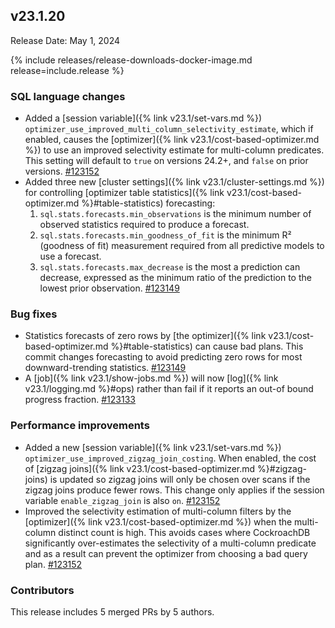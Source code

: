 ## v23.1.20

Release Date: May 1, 2024

{% include releases/release-downloads-docker-image.md release=include.release %}

<h3 id="v23-1-20-sql-language-changes">SQL language changes</h3>

- Added a [session variable]({% link v23.1/set-vars.md %}) `optimizer_use_improved_multi_column_selectivity_estimate`, which if enabled, causes the [optimizer]({% link v23.1/cost-based-optimizer.md %}) to use an improved selectivity estimate for multi-column predicates. This setting will default to `true` on versions 24.2+, and `false` on prior versions. [#123152][#123152]
- Added three new [cluster settings]({% link v23.1/cluster-settings.md %}) for controlling [optimizer table statistics]({% link v23.1/cost-based-optimizer.md %}#table-statistics) forecasting:
    1. `sql.stats.forecasts.min_observations` is the minimum number of observed statistics required to produce a forecast.
    1. `sql.stats.forecasts.min_goodness_of_fit` is the minimum R² (goodness of fit) measurement required from all predictive models to use a forecast.
    1. `sql.stats.forecasts.max_decrease` is the most a prediction can decrease, expressed as the minimum ratio of the prediction to the lowest prior observation. [#123149][#123149]

<h3 id="v23-1-20-bug-fixes">Bug fixes</h3>

- Statistics forecasts of zero rows by [the optimizer]({% link v23.1/cost-based-optimizer.md %}#table-statistics) can cause bad plans. This commit changes forecasting to avoid predicting zero rows for most downward-trending statistics. [#123149][#123149]
- A [job]({% link v23.1/show-jobs.md %}) will now [log]({% link v23.1/logging.md %}#ops) rather than fail if it reports an out-of bound progress fraction. [#123133][#123133]

<h3 id="v23-1-20-performance-improvements">Performance improvements</h3>

- Added a new [session variable]({% link v23.1/set-vars.md %}) `optimizer_use_improved_zigzag_join_costing`. When enabled, the cost of [zigzag joins]({% link v23.1/cost-based-optimizer.md %}#zigzag-joins) is updated so zigzag joins will only be chosen over scans if the zigzag joins produce fewer rows. This change only applies if the session variable `enable_zigzag_join` is also `on`. [#123152][#123152]
- Improved the selectivity estimation of multi-column filters by the [optimizer]({% link v23.1/cost-based-optimizer.md %}) when the multi-column distinct count is high. This avoids cases where CockroachDB significantly over-estimates the selectivity of a multi-column predicate and as a result can prevent the optimizer from choosing a bad query plan. [#123152][#123152]

<div class="release-note-contributors" markdown="1">

<h3 id="v23-1-20-contributors">Contributors</h3>

This release includes 5 merged PRs by 5 authors.

</div>

[#123133]: https://github.com/cockroachdb/cockroach/pull/123133
[#123149]: https://github.com/cockroachdb/cockroach/pull/123149
[#123152]: https://github.com/cockroachdb/cockroach/pull/123152
